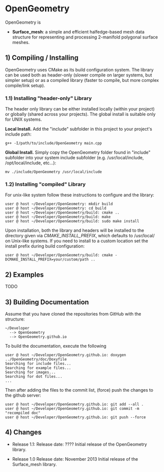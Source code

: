 # OpenGeometry
OpenGeometry is 

- **Surface_mesh**: a simple and efficient halfedge-based mesh data structure for representing and processing 2-manifold polygonal surface meshes.

## 1) Compiling / Installing
OpenGeometry uses CMake as its build configuration system. The library can be used both as header-only (slower compile on larger systems, but simpler setup) or as a compiled library (faster to compile, but more complex compile/link setup).

### 1.1) Installing "header-only" Library
The header only library can be either installed locally (within your project) or globally (shared across your projects). The global install is suitable only for UNIX systems.

**Local Install.** Add the "include" subfolder in this project to your project's include path: 

	g++ -I/path/to/include/OpenGeometry main.cpp 

**Global Install.** Simply copy the OpenGeometry folder found in "include" subfolder into your system include subfolder (e.g. /usr/local/include, /opt/local/include, etc...):

	mv ./include/OpenGeometry /usr/local/include 

### 1.2) Installing "compiled" Library
For unix-like system follow these instructions to configure and the library:

	user @ host ~/Developer/OpenGeometry: mkdir build
	user @ host ~/Developer/OpenGeometry: cd build
	user @ host ~/Developer/OpenGeometry/build: cmake ..
	user @ host ~/Developer/OpenGeometry/build: make
	user @ host ~/Developer/OpenGeometry/build: sudo make install

Upon installation, both the library and headers will be installed to the directory given via *CMAKE_INSTALL_PREFIX*, which defaults to /usr/local/ on Unix-like systems. If you need to install to a
custom location set the install prefix during build configuration:

	user @ host ~/Developer/OpenGeometry/build: cmake -DCMAKE_INSTALL_PREFIX=your/custom/path ..


## 2) Examples
TODO 


## 3) Building Documentation
Assume that you have cloned the repositories from GitHub with the structure:

	~/Developer
	  --> OpenGeometry
	  --> OpenGeometry.github.io

To build the documentation, execute the following 

	user @ host ~/Developer/OpenGeometry.github.io: doxygen ../OpenGeometry/doc/Doxyfile 
	Searching for include files...
	Searching for example files...
	Searching for images...
	Searching for dot files...
	... 
 
Then after adding the files to the commit list, (force) push the changes to the github server:

	user @ host ~/Developer/OpenGeometry.github.io: git add --all .
	user @ host ~/Developer/OpenGeometry.github.io: git commit -m "recompiled doc"
	user @ host ~/Developer/OpenGeometry.github.io: git push --force


## 4) Changes
* Release 1.1:
Release date: ????
Initial release of the OpenGeometry library.

* Release 1.0
Release date: November 2013
Initial release of the Surface_mesh library.

